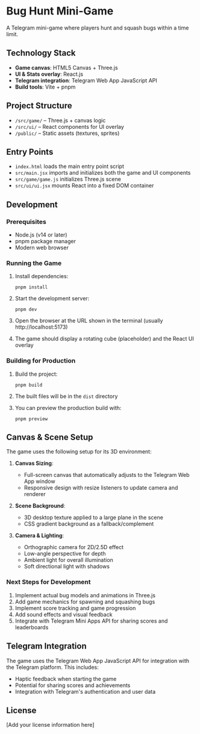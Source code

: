 # Bug Hunt Mini-Game

A Telegram mini-game where players hunt and squash bugs within a time limit.

## Technology Stack

- **Game canvas**: HTML5 Canvas + Three.js
- **UI & Stats overlay**: React.js
- **Telegram integration**: Telegram Web App JavaScript API
- **Build tools**: Vite + pnpm

## Project Structure

- `/src/game/` – Three.js + canvas logic
- `/src/ui/` – React components for UI overlay
- `/public/` – Static assets (textures, sprites)

## Entry Points

- `index.html` loads the main entry point script
- `src/main.jsx` imports and initializes both the game and UI components
- `src/game/game.js` initializes Three.js scene
- `src/ui/ui.jsx` mounts React into a fixed DOM container

## Development

### Prerequisites

- Node.js (v14 or later)
- pnpm package manager
- Modern web browser

### Running the Game

1. Install dependencies:
   ```
   pnpm install
   ```

2. Start the development server:
   ```
   pnpm dev
   ```

3. Open the browser at the URL shown in the terminal (usually http://localhost:5173)
4. The game should display a rotating cube (placeholder) and the React UI overlay

### Building for Production

1. Build the project:
   ```
   pnpm build
   ```

2. The built files will be in the `dist` directory
3. You can preview the production build with:
   ```
   pnpm preview
   ```

## Canvas & Scene Setup

The game uses the following setup for its 3D environment:

1. **Canvas Sizing**:
   - Full-screen canvas that automatically adjusts to the Telegram Web App window
   - Responsive design with resize listeners to update camera and renderer

2. **Scene Background**:
   - 3D desktop texture applied to a large plane in the scene
   - CSS gradient background as a fallback/complement

3. **Camera & Lighting**:
   - Orthographic camera for 2D/2.5D effect
   - Low-angle perspective for depth
   - Ambient light for overall illumination
   - Soft directional light with shadows

### Next Steps for Development

1. Implement actual bug models and animations in Three.js
2. Add game mechanics for spawning and squashing bugs
3. Implement score tracking and game progression
4. Add sound effects and visual feedback
5. Integrate with Telegram Mini Apps API for sharing scores and leaderboards

## Telegram Integration

The game uses the Telegram Web App JavaScript API for integration with the Telegram platform. This includes:

- Haptic feedback when starting the game
- Potential for sharing scores and achievements
- Integration with Telegram's authentication and user data

## License

[Add your license information here]
